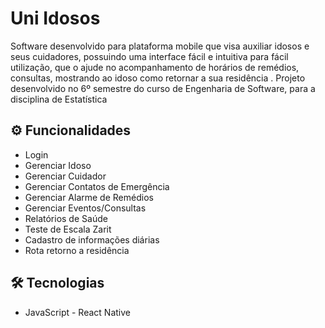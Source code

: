 # Uni Idosos



Software desenvolvido para plataforma mobile que visa auxiliar idosos e seus cuidadores, possuindo uma interface fácil e intuitiva para fácil utilização, que o ajude no 
acompanhamento de horários de remédios, consultas, mostrando ao idoso como retornar  a  sua  residência .
Projeto desenvolvido no 6º semestre do curso de Engenharia de Software, para a disciplina de Estatística 



 ## ⚙ Funcionalidades

- Login
- Gerenciar Idoso
- Gerenciar Cuidador
- Gerenciar Contatos de Emergência
- Gerenciar Alarme de Remédios
- Gerenciar Eventos/Consultas
- Relatórios de Saúde
- Teste de Escala Zarit
- Cadastro de informações diárias
- Rota retorno a residência
  

## 🛠 Tecnologias 

- JavaScript - React Native


